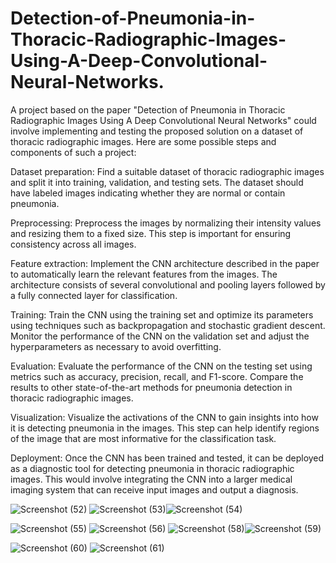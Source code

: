 # Detection-of-Pneumonia-in-Thoracic-Radiographic-Images-Using-A-Deep-Convolutional-Neural-Networks.


A project based on the paper "Detection of Pneumonia in Thoracic Radiographic Images Using A Deep Convolutional Neural Networks" could involve implementing and testing the proposed solution on a dataset of thoracic radiographic images. Here are some possible steps and components of such a project:

Dataset preparation: Find a suitable dataset of thoracic radiographic images and split it into training, validation, and testing sets. The dataset should have labeled images indicating whether they are normal or contain pneumonia.

Preprocessing: Preprocess the images by normalizing their intensity values and resizing them to a fixed size. This step is important for ensuring consistency across all images.

Feature extraction: Implement the CNN architecture described in the paper to automatically learn the relevant features from the images. The architecture consists of several convolutional and pooling layers followed by a fully connected layer for classification.

Training: Train the CNN using the training set and optimize its parameters using techniques such as backpropagation and stochastic gradient descent. Monitor the performance of the CNN on the validation set and adjust the hyperparameters as necessary to avoid overfitting.

Evaluation: Evaluate the performance of the CNN on the testing set using metrics such as accuracy, precision, recall, and F1-score. Compare the results to other state-of-the-art methods for pneumonia detection in thoracic radiographic images.

Visualization: Visualize the activations of the CNN to gain insights into how it is detecting pneumonia in the images. This step can help identify regions of the image that are most informative for the classification task.




Deployment: Once the CNN has been trained and tested, it can be deployed as a diagnostic tool for detecting pneumonia in thoracic radiographic images. This would involve integrating the CNN into a larger medical imaging system that can receive input images and output a diagnosis.

![Screenshot (52)](https://user-images.githubusercontent.com/119391664/237013914-545bdf4b-78d6-403c-a19a-478e151be071.png)
![Screenshot (53)](https://user-images.githubusercontent.com/119391664/237013965-509eb6d3-c37d-4206-b050-33091d95ca04.png)![Screenshot (54)](https://user-images.githubusercontent.com/119391664/237013971-3f4d226e-1d38-40a3-a749-4be9f500fc72.png)

![Screenshot (55)](https://user-images.githubusercontent.com/119391664/237013995-d0d60d72-22e2-46da-be93-cd843fe242d5.png)
![Screenshot (56)](https://user-images.githubusercontent.com/119391664/237014014-1a604fdd-beff-4563-9851-6889473072c7.png)
![Screenshot (58)](https://user-images.githubusercontent.com/119391664/237014061-a46dc3f9-fb70-4c2e-a1e0-517b0cf6fa1a.png)![Screenshot (59)](https://user-images.githubusercontent.com/119391664/237014122-ae10765b-7873-4b42-9776-d08de1a88b24.png)

![Screenshot (60)](https://user-images.githubusercontent.com/119391664/237014149-6cc47a72-614f-4307-8770-28279969e326.png)
![Screenshot (61)](https://user-images.githubusercontent.com/119391664/237014262-07a5ebde-2c15-4e99-8914-b08e50f056d6.png)
